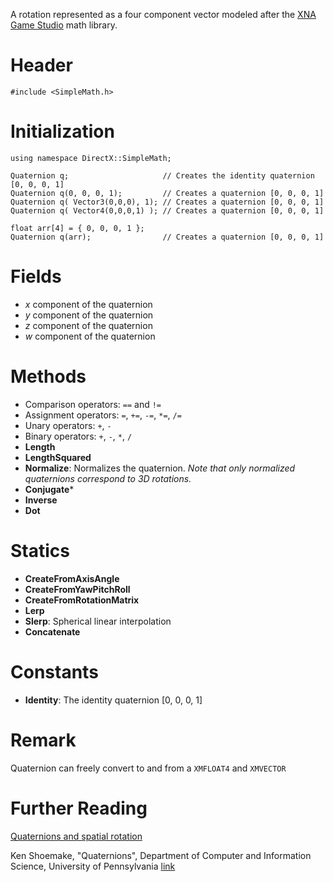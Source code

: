 A rotation represented as a four component vector modeled after the [XNA Game Studio](https://msdn.microsoft.com/en-us/library/microsoft.xna.framework.quaternion.aspx) math library.

# Header

    #include <SimpleMath.h>

# Initialization

    using namespace DirectX::SimpleMath;

    Quaternion q;                     // Creates the identity quaternion [0, 0, 0, 1]
    Quaternion q(0, 0, 0, 1);         // Creates a quaternion [0, 0, 0, 1]
    Quaternion q( Vector3(0,0,0), 1); // Creates a quaternion [0, 0, 0, 1]
    Quaternion q( Vector4(0,0,0,1) ); // Creates a quaternion [0, 0, 0, 1]

    float arr[4] = { 0, 0, 0, 1 };
    Quaternion q(arr);                // Creates a quaternion [0, 0, 0, 1]

# Fields
* *x* component of the quaternion
* *y* component of the quaternion
* *z* component of the quaternion
* *w* component of the quaternion

# Methods
* Comparison operators: ``==`` and ``!=``
* Assignment operators: ``=``, ``+=``, ``-=``, ``*=``, ``/=``
* Unary operators: ``+``, ``-``
* Binary operators: ``+``, ``-``, ``*``, ``/``
* **Length**
* **LengthSquared**
* **Normalize**: Normalizes the quaternion. _Note that only normalized quaternions correspond to 3D rotations._
* **Conjugate***
* **Inverse**
* **Dot**

# Statics
* **CreateFromAxisAngle**
* **CreateFromYawPitchRoll**
* **CreateFromRotationMatrix**
* **Lerp**
* **Slerp**: Spherical linear interpolation
* **Concatenate**

# Constants
* **Identity**: The identity quaternion [0, 0, 0, 1]

# Remark
Quaternion can freely convert to and from a ``XMFLOAT4`` and ``XMVECTOR``

# Further Reading

[Quaternions and spatial rotation](https://en.wikipedia.org/wiki/Quaternions_and_spatial_rotation)  

Ken Shoemake, "Quaternions", Department of Computer and Information Science, University of Pennsylvania [link](http://www.cs.ucr.edu/~vbz/resources/quatut.pdf)
